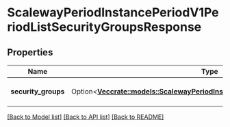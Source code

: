 # ScalewayPeriodInstancePeriodV1PeriodListSecurityGroupsResponse

## Properties

Name | Type | Description | Notes
------------ | ------------- | ------------- | -------------
**security_groups** | Option<[**Vec<crate::models::ScalewayPeriodInstancePeriodV1PeriodSecurityGroup>**](scaleway.instance.v1.SecurityGroup.md)> | List of security groups | [optional]

[[Back to Model list]](../README.md#documentation-for-models) [[Back to API list]](../README.md#documentation-for-api-endpoints) [[Back to README]](../README.md)


